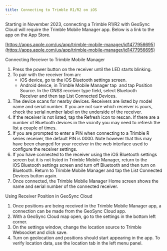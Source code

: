 ```yaml
---
title: Connecting to Trimble R1/R2 on iOS
---
```


Starting in November 2023, connecting a Trimble R1/R2 with GeoSync Cloud will require the Trimble Mobile Manager app. Below is a link to the app on the App Store.

[https://apps.apple.com/us/app/trimble-mobile-manager/id1477956695](https://apps.apple.com/us/app/trimble-mobile-manager/id1477956695)

Connecting Receiver to Trimble Mobile Manager

1. Press the power button on the receiver until the LED starts blinking.
2. To pair with the receiver from an:
   * iOS device, go to the iOS Bluetooth settings screen.
   * Android device, in Trimble Mobile Manager tap  and tap Position Source. In the GNSS receiver type field, select Bluetooth Receiver and then tap List Connected Devices.
3. The device scans for nearby devices. Receivers are listed by model name and serial number. If you are not sure which receiver is yours, check the serial number label on the underside of the receiver.
4. If the receiver is not listed, tap the Refresh icon to rescan. If there are a number of Bluetooth devices in the vicinity you may need to refresh the list a couple of times.
5. If you are prompted to enter a PIN when connecting to a Trimble R series receiver, the default PIN is 0000. Note however that this may have been changed for your receiver in the web interface used to configure the receiver settings.
6. If you have connected to the receiver using the iOS Bluetooth settings screen but it is not listed in Trimble Mobile Manager, return to the iOS Bluetooth settings screen and turn off Bluetooth and then turn on Bluetooth. Return to Trimble Mobile Manager and tap the List Connected Devices button again.
7. Once connected, the Trimble Mobile Manager Home screen shows the name and serial number of the connected receiver.

Using Receiver Position in GeoSync Cloud

1. Once positions are being received in the Trimble Mobile Manager app, a connection can be made from the GeoSync Cloud app.
2. With a GeoSync Cloud map open, go to the settings in the bottom left corner.
3. On the settings window, change the location source to Trimble Websocket and click save.
4. Turn on geolocation and positions should start appearing in the app. To verify location data, use the location tab in the left menu panel.
